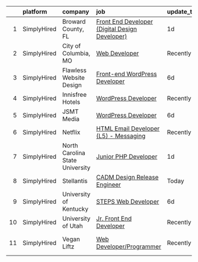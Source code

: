 

|    | platform    | company                         | job                                                                                                                                                         | update_time   | location            |
|---:|:------------|:--------------------------------|:------------------------------------------------------------------------------------------------------------------------------------------------------------|:--------------|:--------------------|
|  1 | SimplyHired | Broward County, FL              | [Front End Developer (Digital Design Developer)](https://www.simplyhired.com/job/eaYJ5TzYPZfnfenir25JHJATi3Mh_1-qvFbO7PcEDwShdZoyIrdhAw?q=design+developer) | 1d            | Fort Lauderdale, FL |
|  2 | SimplyHired | City of Columbia, MO            | [Web Developer](https://www.simplyhired.com/job/YLyPr7duduguIpeIu6qEQStmVz4Q0C9V9tuBWDxQBIYSZBwBvpYDSQ?q=design+developer)                                  | Recently      | Columbia, MO        |
|  3 | SimplyHired | Flawless Website Design         | [Front-end WordPress Developer](https://www.simplyhired.com/job/7nUNHBLAjJhH1dtx6Tpj5rvAr71dZrCzzGnJhsgFap7PFK7Ur-NQIw?q=design+developer)                  | 6d            | Remote              |
|  4 | SimplyHired | Innisfree Hotels                | [WordPress Developer](https://www.simplyhired.com/job/OMAiFPqyDsn3LJhRWxQEJfYxsewz9ruNPElwvVSBjbzXNBgH6170Hw?q=design+developer)                            | Recently      | Gulf Breeze, FL     |
|  5 | SimplyHired | JSMT Media                      | [WordPress Developer](https://www.simplyhired.com/job/MtMgPt18H6yoaD_av81yZLNnA-peihDMYgMwW8ZMKcFyTgI7JthW-Q?q=design+developer)                            | 6d            | Keyport, NJ         |
|  6 | SimplyHired | Netflix                         | [HTML Email Developer (L5) - Messaging](https://www.simplyhired.com/job/1bXVxt5BiO0MD0IViaSIetDkT_fhFoZwnqAbC8nd3-MrVMl4GV84Zg?q=design+developer)          | Recently      | Remote              |
|  7 | SimplyHired | North Carolina State University | [Junior PHP Developer](https://www.simplyhired.com/job/gNVF275Ygp20_Fs9BS5CStvDrbM1uS_CKU8WBTTBUdAFr5zEbpkLtg?q=design+developer)                           | 1d            | Raleigh, NC         |
|  8 | SimplyHired | Stellantis                      | [CADM Design Release Engineer](https://www.simplyhired.com/job/hCF2ws-pSRUPdWfxFb2SWLSZmD4qrSwuOFC18gY_VE4nPw5SafDLSg?q=design+developer)                   | Today         | Auburn Hills, MI    |
|  9 | SimplyHired | University of Kentucky          | [STEPS Web Developer](https://www.simplyhired.com/job/EnZc23TPeM_f3sALqTQqXafrWs1JSapuZ4vsIZq_DxXgEBBlLRh57w?q=design+developer)                            | 6d            | Lexington, KY       |
| 10 | SimplyHired | University of Utah              | [Jr. Front End Developer](https://www.simplyhired.com/job/o-j0BRY-Ks0ZPpcv6W0bZvAuhe2osrTEYkySFI5blDsyKxMrGfM8rg?q=design+developer)                        | Recently      | Salt Lake City, UT  |
| 11 | SimplyHired | Vegan Liftz                     | [Web Developer/Programmer](https://www.simplyhired.com/job/comrrSzpKsUqUyZP-96UB0-QD6TI7zdZVHs6q1tWKb9L8oBB2-hLMA?q=design+developer)                       | Recently      | San Clemente, CA    |